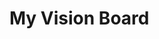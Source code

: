 # My Vision Board
<!DOCTYPE html>
<html lang="en">
  <head>
  <title>My Vision Board<title>
  </head>
  <body>
  <h1>Hello World!</h1>
  </body>
</html>